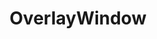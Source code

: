 ---
title: OverlayWindow
taxonomy:
    category:
        - docs
visible: true
highlight:
    enabled: false
---